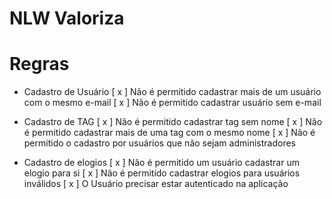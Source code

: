 # NLW Valoriza

# Regras 

- Cadastro de Usuário
  [ x ] Não é permitido cadastrar mais de um usuário com o mesmo e-mail
  [ x ] Não é permitido cadastrar usuário sem e-mail

- Cadastro de TAG 
  [ x ] Não é permitido cadastrar tag sem nome
  [ x ] Não é permitido cadastrar mais de uma tag com o mesmo nome
  [ x ] Não é permitido o cadastro por usuários que não sejam administradores

- Cadastro de elogios
  [ x ] Não é permitido um usuário cadastrar um elogio para si
  [ x ] Não é permitido cadastrar elogios para usuários inválidos
  [ x ] O Usuário precisar estar autenticado na aplicação 